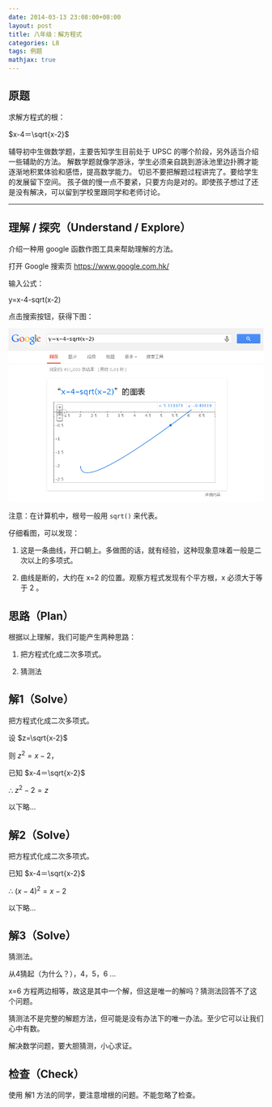 ```yaml
---
date: 2014-03-13 23:08:00+08:00
layout: post
title: 八年级：解方程式
categories: L8
tags: 例题
mathjax: true
---
```


## 原题

求解方程式的根：

$x-4＝\sqrt{x-2}$

辅导初中生做数学题，主要告知学生目前处于 UPSC 的哪个阶段，另外适当介绍一些辅助的方法。
解数学题就像学游泳，学生必须亲自跳到游泳池里边扑腾才能逐渐地积累体验和感悟，提高数学能力。
切忌不要把解题过程讲完了。要给学生的发展留下空间。
孩子做的慢一点不要紧，只要方向是对的。即使孩子想过了还是没有解决，可以留到学校里跟同学和老师讨论。

----

## 理解 / 探究（Understand / Explore）

介绍一种用 google 函数作图工具来帮助理解的方法。

打开 Google 搜索页 <https://www.google.com.hk/>

输入公式：

y=x-4-sqrt(x-2)

点击搜索按钮，获得下图：

![](/album/2014-03-13-L8-example.png)

注意：在计算机中，根号一般用 `sqrt()` 来代表。

仔细看图，可以发现：

1.  这是一条曲线，开口朝上。多做图的话，就有经验，这种现象意味着一般是二次以上的多项式。

2.  曲线是断的，大约在 x=2 的位置。观察方程式发现有个平方根，x 必须大于等于 2 。

## 思路（Plan）

根据以上理解，我们可能产生两种思路：

1.  把方程式化成二次多项式。

2.  猜测法

## 解1（Solve）

把方程式化成二次多项式。

设 $z=\sqrt{x-2}$

则 $z^2=x-2$，

已知 $x-4＝\sqrt{x-2}$

∴ $z^2-2=z$

以下略...

## 解2（Solve）

把方程式化成二次多项式。

已知 $x-4＝\sqrt{x-2}$

∴ $(x-4)^2=x-2$

以下略...

## 解3（Solve）

猜测法。

从4猜起（为什么？），4，5，6 ...

x=6 方程两边相等，故这是其中一个解，但这是唯一的解吗？猜测法回答不了这个问题。

猜测法不是完整的解题方法，但可能是没有办法下的唯一办法。至少它可以让我们心中有数。

解决数学问题，要大胆猜测，小心求证。

## 检查（Check）

使用 解1 方法的同学，要注意增根的问题。不能忽略了检查。

